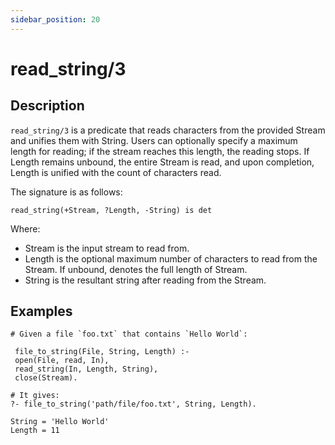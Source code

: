 ```yaml
---
sidebar_position: 20
---
```

[//]: # (This file is auto-generated. Please do not modify it yourself.)

# read_string/3

## Description

`read_string/3` is a predicate that reads characters from the provided Stream and unifies them with String. Users can optionally specify a maximum length for reading; if the stream reaches this length, the reading stops. If Length remains unbound, the entire Stream is read, and upon completion, Length is unified with the count of characters read.

The signature is as follows:

```text
read_string(+Stream, ?Length, -String) is det
```

Where:

- Stream is the input stream to read from.
- Length is the optional maximum number of characters to read from the Stream. If unbound, denotes the full length of Stream.
- String is the resultant string after reading from the Stream.

## Examples

```text
# Given a file `foo.txt` that contains `Hello World`:

 file_to_string(File, String, Length) :-
 open(File, read, In),
 read_string(In, Length, String),
 close(Stream).

# It gives:
?- file_to_string('path/file/foo.txt', String, Length).

String = 'Hello World'
Length = 11
```
